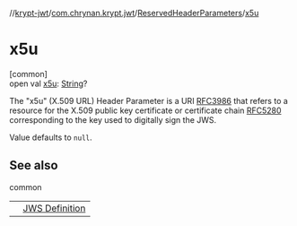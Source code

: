 //[krypt-jwt](../../../index.md)/[com.chrynan.krypt.jwt](../index.md)/[ReservedHeaderParameters](index.md)/[x5u](x5u.md)

# x5u

[common]\
open val [x5u](x5u.md): [String](https://kotlinlang.org/api/latest/jvm/stdlib/kotlin/-string/index.html)?

The &quot;x5u&quot; (X.509 URL) Header Parameter is a URI [RFC3986](https://datatracker.ietf.org/doc/html/rfc3986) that refers to a resource for the X.509 public key certificate or certificate chain [RFC5280](https://datatracker.ietf.org/doc/html/rfc5280) corresponding to the key used to digitally sign the JWS.

Value defaults to `null`.

## See also

common

| | |
|---|---|
|  | [JWS Definition](https://datatracker.ietf.org/doc/html/rfc7515#section-4.1.5) |
